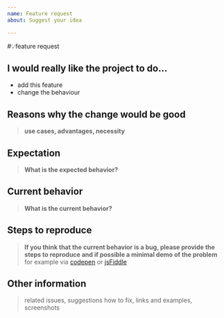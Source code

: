 ```yaml
---
name: Feature request
about: Suggest your idea

---
```


#💡feature request

## I would really like the project to do...

* add this feature
* change the behaviour


## Reasons why the change would be good
> **use cases, advantages, necessity**

## Expectation
> **What is the expected behavior?**

## Current behavior
> **What is the current behavior?**

## Steps to reproduce

> **If you think that the current behavior is a bug, please provide the steps to reproduce and if possible a minimal demo of the problem**  
for example via [codepen](https://codepen.io/pen/) or [jsFiddle](https://jsfiddle.net/)


## Other information
> related issues, suggestions how to fix, links and examples, screenshots
